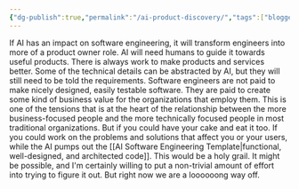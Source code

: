 ```yaml
---
{"dg-publish":true,"permalink":"/ai-product-discovery/","tags":["blogged","refactored","ai"],"created":"2025-09-01T20:38:56.695+01:00","updated":"2025-09-01T20:53:54.317+01:00"}
---
```


If AI has an impact on software engineering, it will transform engineers into more of a product owner role. AI will need humans to guide it towards useful products. There is always work to make products and services better. Some of the technical details can be abstracted by AI, but they will still need to be told the requirements. Software engineers are not paid to make nicely designed, easily testable software. They are paid to create some kind of business value for the organizations that employ them. This is one of the tensions that is at the heart of the relationship between the more business-focused people and the more technically focused people in most traditional organizations. But if you could have your cake and eat it too. If you could work on the problems and solutions that affect you or your users, while the AI pumps out the [[AI Software Engineering Template\|functional, well-designed, and architected code]]. This would be a holy grail. It might be possible, and I'm certainly willing to put a non-trivial amount of effort into trying to figure it out. But right now we are a loooooong way off.